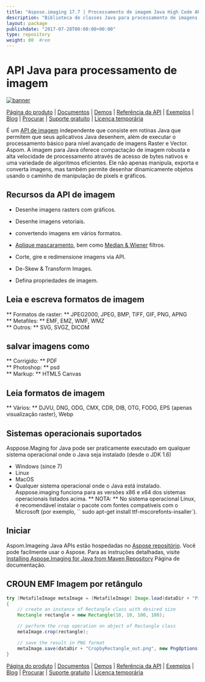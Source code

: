```yaml
---
title: "Aspose.imaging 17.7 | Processamento de imagem Java High Code API" 
description: "Biblioteca de classes Java para processamento de imagens, manipulação e conversão. Suporta mascaramento, filtros, deskew, transformação da matriz, formas, dithering e vetores." 
layout: package
publishdate: "2017-07-28T00:00:00+00:00"
type: repository
weight: 00	#rem
---
```


# API Java para processamento de imagem
[![banner](/res_repo/img/compress/aspose_imaging-for-java-banner.png)](./)

[Página do produto](https://products.aspose.com/imaging/java) | [Documentos](https://docs.aspose.com/imaging/java/) | [Demos](https://products.aspose.app/imaging/family) | [Referência da API](https://apireference.aspose.com/imaging/java) | [Exemplos](https://github.com/aspose-imaging/Aspose.Imaging-for-Java) | [Blog](https://blog.aspose.com/category/imaging/) | [Procurar](https://search.aspose.com/) | [Suporte gratuito](https://forum.aspose.com/c/imaging) | [Licença temporária](https://purchase.aspose.com/temporary-license)

É um [API de imagem](https://products.aspose.com/imaging/java) independente que consiste em rotinas Java que permitem que seus aplicativos Java desenhem, além de executar o processamento básico para nível avançado de imagens Raster e Vector.
Aspom. A imagem para Java oferece compactação de imagem robusta e alta velocidade de processamento através de acesso de bytes nativos e uma variedade de algoritmos eficientes. Ele não apenas manipula, exporta e converta imagens, mas também permite desenhar dinamicamente objetos usando o caminho de manipulação de pixels e gráficos.

## Recursos da API de imagem
- Desenhe imagens rasters com gráficos.
- Desenhe imagens vetoriais.
- convertendo imagens em vários formatos.

- [Aplique mascaramento](https://docs.aspose.com/imaging/java/applying-masking-to-images/), bem como [Median & Wiener](https://docs.aspose.com/imaging/java/applying-median-and-wiener-filters/) filtros.
- Corte, gire e redimensione imagens via API.
- De-Skew & Transform Images.
- Defina propriedades de imagem.

## Leia e escreva formatos de imagem
** Formatos de raster: ** JPEG2000, JPEG, BMP, TIFF, GIF, PNG, APNG \
** Metafiles: ** EMF, EMZ, WMF, WMZ \
** Outros: ** SVG, SVGZ, DICOM

## salvar imagens como
** Corrigido: ** PDF \
** Photoshop: ** psd \
** Markup: ** HTML5 Canvas

## Leia formatos de imagem
** Vários: ** DJVU, DNG, ODG, CMX, CDR, DIB, OTG, FODG, EPS (apenas visualização raster), Webp

## Sistemas operacionais suportados
Asppose.Maging for Java pode ser praticamente executado em qualquer sistema operacional onde o Java seja instalado (desde o JDK 1.6)
- Windows (since 7)
- Linux
- MacOS
- Qualquer sistema operacional onde o Java está instalado.
Asppose.imaging funciona para as versões x86 e x64 dos sistemas operacionais listados acima.
** NOTA: ** No sistema operacional Linux, é recomendável instalar o pacote com fontes compatíveis com o Microsoft (por exemplo, `` sudo apt-get install ttf-mscorefonts-insaller`).

## Iniciar

Aspom.Imageing Java APIs estão hospedadas no [Aspose repositório](https://releases.aspose.com/imaging/java/). Você pode facilmente usar o Aspose. Para as instruções detalhadas, visite [Installing Aspose.Imaging for Java from Maven Repository](https://docs.aspose.com/imaging/java/installation/) Página de documentação.

## CROUN EMF Imagem por retângulo

```java
try (MetafileImage metaImage = (MetafileImage) Image.load(dataDir + "Picture1.emf"))
{
	// create an instance of Rectangle class with desired size
	Rectangle rectangle = new Rectangle(10, 10, 100, 100);

	// perform the crop operation on object of Rectangle class
	metaImage.crop(rectangle);

	// save the result in PNG format
	metaImage.save(dataDir + "CropbyRectangle_out.png", new PngOptions());
}
```

[Página do produto](https://products.aspose.com/imaging/java) | [Documentos](https://docs.aspose.com/imaging/java/) | [Demos](https://products.aspose.app/imaging/family) | [Referência da API](https://apireference.aspose.com/imaging/java) | [Exemplos](https://github.com/aspose-imaging/Aspose.Imaging-for-Java) | [Blog](https://blog.aspose.com/category/imaging/) | [Procurar](https://search.aspose.com/) | [Suporte gratuito](https://forum.aspose.com/c/imaging) | [Licença temporária](https://purchase.aspose.com/temporary-license)
